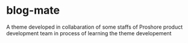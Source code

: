 # blog-mate
A theme developed in collabaration of some staffs of Proshore product development team in process of learning the theme developement

